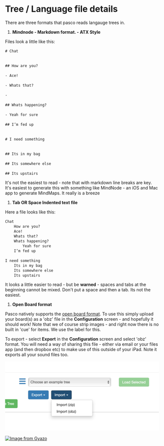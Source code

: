 # Tree / Language file details

There are three formats that pasco reads langauge trees in.

1. **Mindnode - Markdown format. - ATX Style**

Files look a little like this:

```
# Chat


## How are you?

- Ace!

- Whats that?

- 

## Whats happening?

- Yeah for sure

## I’m fed up


# I need something


## Its in my bag

## Its somewhere else

## Its upstairs

```

It's not the easiest to read - note that with markdown line breaks are key. It's easiest to generate this with something like MindNode - an iOS and Mac app to generate MindMaps. It really is a breeze

1. **Tab OR Space Indented text file**

Here a file looks like this:

```
Chat
	How are you?
	Ace!
	Whats that?
	Whats happening?
		Yeah for sure
	I’m fed up

I need something
	Its in my bag
	Its somewhere else
	Its upstairs
```

It looks a little easier to read - but be **warned** - spaces and tabs at the beginning cannot be mixed. Don't put a space and then a tab. Its not the easiest.

1. **Open Board format**

Pasco natively supports the [open board format](https://www.openboardformat.org). To use this simply upload your board(s) as a 'obz' file in the **Configuration** screen - and hopefully it should work! Note that we of course strip images - and right now there is no built in 'cue' for items. We use the label for this.

To export - select **Export** in the **Configuration** screen and select 'obz' format. You will need a way of sharing this file - either via email or your files app (and then dropbox etc) to make use of this outside of your iPad. Note it exports all your sound files too.

![Setup screen](../img/screenshots/export-obz.png)

[![Image from Gyazo](https://i.gyazo.com/e21b312aa955ef896c71faf724015948.gif)](https://gyazo.com/e21b312aa955ef896c71faf724015948)
